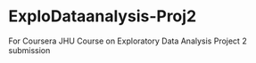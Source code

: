 # ExploDataanalysis-Proj2
For Coursera JHU Course on Exploratory Data Analysis Project 2 submission
